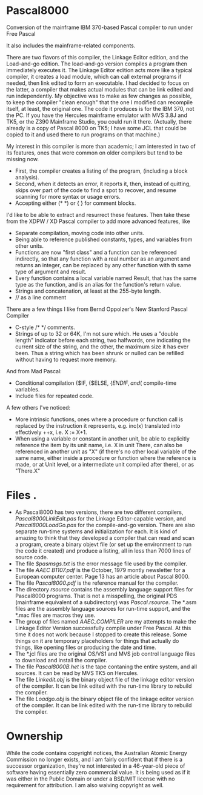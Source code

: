 # Pascal8000
Conversion of the mainframe IBM 370-based Pascal compiler to run under Free Pascal

It also includes the mainframe-related components.

There are two flavors of this compiler, the Linkage Editor edition, and the Load-and-go edition. The load-and-go version compiles a program then immediately executes it. The Linkage Editor edition acts more like a typical compiler, it creates a load module, which can call external programs if needed, then link edited to form an executable. I had decided to focus on the latter, a compiler that makes actual modules that can be link edited and run independently. My objective was to make as few changes as possible, to keep the compiler "clean enough"  that the one I modified can recompile itself, at least, the original one. The code it produces is for the IBM 370, not the PC. If you have the Hercules mainframe emulator with MVS 3.8J and TK5, or the Z390 Mainframe Studio, you could run it there. (Actually, there already is a copy of Pascal 8000 on TK5; I have some JCL that could be copied to it and used there to run programs on that machine.)

My interest in this compiler is more than academic; I am interested in two of its features, ones that were common on older compilers but tend to be missing now. 
* First, the compiler creates a listing of the program, (including a block analysis).  
* Second, when it detects an error, it reports it, then, instead of quitting, skips over part of the code to find a spot to recover, and resume scanning for more syntax or usage errors. 
* Accepting either (* *) or { } for comment blocks.

I'd like to be able to extract and resurrect these features. Then take these from the XDPW / XD Pascal compiler to add more advanced features, like 
* Separate compilation, moving code into other units.
* Being able to reference published constants, types, and variables from other units.
* Functions are now "first class" and a function can be referenced indirectly, so that any function with a real number as an argument and returns an integer, can be replaced by any other function with th same type of argument and result.
* Every function contains a local variable named Result, that has the same type as the function, and is an alias for the function's return value.
* Strings and concatenation, at least at the 255-byte length.
* // as a line comment

There are a few things I like from Bernd Oppolzer's New Stanford Pascal Compiler
* C-style /* */ comments.
* Strings of up to 32 or 64K, I'm not sure which. He uses a "double length" indicator before each string, two halfwords, one indicating the current size of the string, and the other, the maximum size it has ever been. Thus a string which has been shrunk or nulled can be refilled without having to request more memory.

And from Mad Pascal: 
* Conditional compilation {$IF, {$ELSE, {$ENDIF, and ($ compile-time variables.
* Include files for repeated code.

A few others I've noticed:
* More intrinsic functions, ones where a procedure or function call is replaced by the instruction it represents, e.g. inc(x) translated into effectively ++x, i.e. X := X+1.
* When using a variable or constant in another unit, be able to explicitly reference the item by its unit name, i.e. X in unit There, can also be referenced in another unit as "X" (if there's no other local variable of the same name, either inside a procedure or function where the reference is made, or at Unit level, or a intermediate unit compiled after there), or as "There.X"


# Files                             .
* As Pascal8000 has two versions, there are two different compilers, *Pascal8000LinkEdit.pas* for the Linkage Editor-capable version, and *Pascal8000LoadGo.pas* for the compile-and-go version. There are also separate run-time systems and initialization for each. It is kind of amazing to think that they developed a compiler that can read and scan a program, create a binary objevt file (or set up the environment to run the code it created) and produce a listing, all in less than 7000 lines of source code.
* The file *$pasmsgs.txt* is the error message file used by the compiler.
* The file *AAEC B1107.pdf* is the October, 1979 montly newsletter for a European computer center. Page 13 has an article about Pascal 8000.
* The file *Pascal8000.pdf* is the reference manual for the compiler.
* The directory *rsource* contains the assembly language support files for Pascal8000 programs. That is not a misspelling, the original PDS (mainframe equivalent of a subdirectory) was *Pascal.rsource*. The *.asm files are the assembly language sources for run-time support, and the *.mac files are macros they use.
* The group of files named *AAEC_COMPILER* are my attempts to make the Linkage Editor Version successfully compile under Free Pascal. At this time it does not work because I stopped to create this release. Some things on it are temporary placeholders for things that actually do things, like opening files or producing the date and time.
* The *.jcl files are the original OS/VS1 and MVS job control language files to download and install the compiler.
* The file *Pascal8000B.het* is the tape contaning the entire system, and all sources. It can be read by MVS TK5 on Hercules.
* The file *Linkedit.obj* is the binary object file of the linkage editor version of the compiler. It can be link edited with the run-time library to rebuild the compiler.
* The file *Loadgo.obj*  is the binary object file of the linkage editor version of the compiler. It can be link edited with the run-time library to rebuild the compiler.

 
# Ownership
While the code contains copyright notices, the Australian Atomic Energy Commission no longer exists, and I am fairly confident that if there is a successor organization, they're not interested in a 46-year-old piece of software having essentially zero commercial value. It is being used as if it was either in the Public Domain or under a BSD/MIT license with no requirement for attribution. I am also waiving copyright as well.
